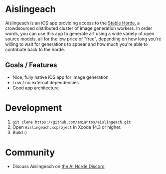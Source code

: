 # Aislingeach

Aislingeach is an iOS app providing access to the [Stable Horde](https://aihorde.net), a crowdsourced distributed cluster of image generation workers. In order words, you can use this app to generate art using a wide variety of open source models, all for the low price of "free", depending on how long you're willing to wait for generations to appear and how much you're able to contribute back to the horde.

## Goals / Features
- Nice, fully native iOS app for image generation
- Low / no external dependencies
- Good app architecture

# Development
1. `git clone https://github.com/amiantos/aislingeach.git`
2. Open `Aislingeach.xcproject` in Xcode 14.3 or higher.
3. Build :)

# Community
- Discuss Aislingeach on [the AI Horde Discord](https://discord.gg/Vc8fsQgW5E)
